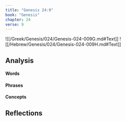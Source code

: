 ```yaml
---
title: "Genesis 24:9"
book: "Genesis"
chapter: 24
verse: 9
---
```

![[/Greek/Genesis/024/Genesis-024-009G.md#Text]]
![[/Hebrew/Genesis/024/Genesis-024-009H.md#Text]]

## Analysis

#### Words

#### Phrases

#### Concepts

## Reflections

